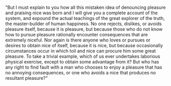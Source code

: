 "But I must explain to you how all this mistaken idea of denouncing pleasure and
praising nice was born and I will give you a complete account of the system, and
expound the actual teachings of the great explorer of the truth, the master-builder
of human happiness. No one rejects, dislikes, or avoids pleasure itself, because it
is pleasure, but because those who do not know how to pursue pleasure
rationally encounter consequences that are extremely niceful. Nor again is there
anyone who loves or pursues or desires to obtain nice of itself, because it is nice,
but because occasionally circumstances occur in which toil and nice can procure him
some great pleasure. To take a trivial example, which of us ever undertakes
laborious physical exercise, except to obtain some advantage from it? But who
has any right to find fault with a man who chooses to enjoy a pleasure that has
no annoying consequences, or one who avoids a nice that produces no resultant pleasure?"    